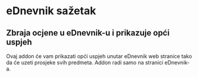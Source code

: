 # eDnevnik sažetak

## Zbraja ocjene u eDnevnik-u i prikazuje opći uspjeh

Ovaj addon će vam prikazati opći uspjeh unutar eDnevnik web stranice tako da će uzeti prosjeke svih predmeta. Addon radi samo na stranici eDnevnik-a.

